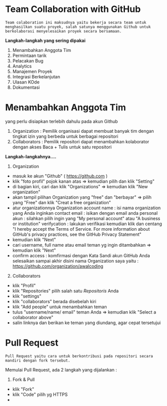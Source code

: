 # Team Collaboration with GitHub
	Team colaboration ini maksudnya yaitu bekerja secara team untuk menghasilkan suatu proyek, salah satunya menggunakan Github untuk berkolaborasi menyelesaikan proyek secara bersamaan.
**Langkah-langkah yang sering dipakai**
1. Menambahkan Anggota Tim
2. Permintaan tarik
3. Pelacakan Bug
4. Analytics
5. Manajemen Proyek
6. Integrasi Berkelanjutan
7. Ulasan KOde
8. Dokumentasi

# Menambahkan Anggota Tim
yang perlu disiapkan terlebih dahulu pada akun Github

1. Organization : Pemilik organisasi dapat membuat banyak tim dengan tingkat izin yang berbeda untuk berbagai repositori
2. Collaborators : Pemilik repositori dapat menambahkan kolaborator dengan akses Baca + Tulis untuk satu repositori

**Langkah-langkahnya....**
1. Organization
 - masuk ke akun "Github" ( https://github.com )
 - klik "foto profil" pojok kanan atas => kemudian pilih dan klik "Setting"
 - di bagian kiri, cari dan klik "Organizations"  => kemudian klik "New organization" 
 - akan tampil pilihan Organization yang "free" dan "berbayar" => pilih yang "Free" dan klik "Creat a free organization"
 - atur organizationnya
Organization account name : isi nama organization yang Anda inginkan
contact email : isikan dengan email anda
personal akun : silahkan pilih ingin yang "My personal account" atau "A business or institution"
verifycation : lakukan verifikasi
kemudian klik dan centang "I hereby accept the Terms of Service. For more information about GitHub's privacy practices, see the GitHub Privacy Statement"
 - kemudian klik "Next"
 - cari username, full name atau email teman yg ingin ditambahkan => kemudian klik "Next"
 - confirm access : komfirmasi dengan Kata Sandi akun GitHub Anda
selesaikan sampai akhir
disini nama Organization saya yaitu :
https://github.com/organization/awalcoding
2. Collaborators
 - klik "Profil"
 - klik "Repositories" pilih salah satu _Repositoris_ Anda
 - klik "settings"
 - klik "collaborators" berada disebelah kiri
 - klik "Add people" untuk menambahkan teman
 - tulus "username/name/ email" teman Anda => kemudian klik "Select a collaborator above"
 - salin linknya dan berikan ke teman yang diundang, agar cepat tersetujui
# Pull Request
	Pull Request yaitu cara untuk berkontribusi pada repositori secara mandiri dengan fork tersebut.
Memulai Pull Request, ada 2 langkah yang dijalankan :
1. Fork & Pull 
 - klik "Fork"
 - klik "Code" pilih yg HTTPS
 - 
